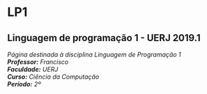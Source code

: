 <h1>LP1</h1>
<h2>Linguagem de programação 1 - UERJ 2019.1</h2>
<p>
   <em>Página destinada à disciplina Linguagem de Programação 1<em/> </br>
   <strong>Professor:</strong> Francisco </br>
   <strong>Faculdade:</strong> UERJ </br>
   <strong>Curso:</strong> Ciência da Computação</br>
   <strong>Período:</strong> 2º </br>
</p>

